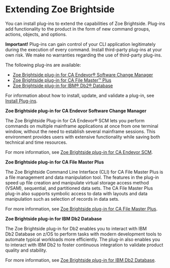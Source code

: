 # Extending Zoe Brightside

You can install plug-ins to extend the capabilities of Zoe Brightside.
Plug-ins add functionality to the product in the form of new command
groups, actions, objects, and options. 

**Important!** Plug-ins can gain control of your CLI application
legitimately during the execution of every command. Install third-party
plug-ins at your own risk. We make no warranties regarding
the use of third-party plug-ins.

The following plug-ins are available:

  - [Zoe Brightside plug-in for CA Endevor® Software Change Manager](#zoe-brightside-plug-in-for-ca-endevor-software-change-manager)
  - [Zoe Brightside plug-in for CA File Master™ Plus](#zoe-brightside-plug-in-for-ca-file-master-plus)
  - [Zoe Brightside plug-in for IBM® Db2® Database](#zoe-brightside-plug-in-for-ibm-db2-database)

For information about how to install, update, and validate a plug-in,
see [Install Plug-ins](cli-installplugins.md).

**Zoe Brightside plug-in for CA Endevor Software Change Manager**

The Zoe Brightside Plug-in for CA Endevor® SCM lets you perform commands
on multiple mainframe applications at once from one terminal window,
without the need to establish several mainframe sessions. This
environment provides users with extensive functionality while saving
both technical and time resources. 

For more information, see [Zoe Brightside plug-in for CA Endevor SCM](cli-endevorplugin.md).

**Zoe Brightside plug-in for CA File Master Plus** 

The Zoe Brightside Command Line Interface (CLI) for CA File Master Plus
is a file management and data manipulation tool. The features in the
plug-in speed up file creation and manipulate virtual storage access
method (VSAM), sequential, and partitioned data sets. The CA File Master
Plus plug-in also supports symbolic access to data with layouts and data
manipulation such as selection of records in data sets.

For more information, see [Zoe Brightside plug-in for CA File Master Plus](cli-fmpplugin.md).

**Zoe Brightside plug-in for IBM Db2 Database**

The Zoe Brightside plug-in for Db2 enables you to interact with IBM Db2 Database on z/OS to perform tasks with modern development tools to automate typical workloads more efficiently. The plug-in also enables you to interact with IBM Db2 to foster continuous integration to validate product quality and stability.

For more information, see [Zoe Brightside plug-in for IBM Db2 Database](cli-db2plugin.md).
